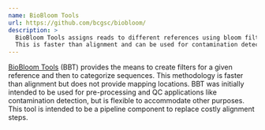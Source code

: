 ```yaml
---
name: BioBloom Tools
url: https://github.com/bcgsc/biobloom/
description: >
  BioBloom Tools assigns reads to different references using bloom filters.
  This is faster than alignment and can be used for contamination detection.
---
```


[BioBloom Tools](https://github.com/bcgsc/biobloom/) (BBT) provides the means
to create filters for a given reference and then to categorize sequences.
This methodology is faster than alignment but does not provide mapping locations.
BBT was initially intended to be used for pre-processing and QC applications
like contamination detection, but is flexible to accommodate other purposes.
This tool is intended to be a pipeline component to replace costly alignment steps.
